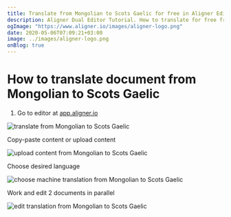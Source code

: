 ```yaml
---
title: Translate from Mongolian to Scots Gaelic for free in Aligner Editor
description: Aligner Dual Editor Tutorial. How to translate for free from Mongolian to Scots Gaelic. Aligner is multilingual document management platform. 
ogImage: "https://www.aligner.io/images/aligner-logo.png"
date: 2020-05-06T07:09:21+03:00
image: ../images/aligner-logo.png
onBlog: true
---
```


# How to translate document from Mongolian to Scots Gaelic

1. Go to editor at [app.aligner.io](https://app.aligner.io "Aligner App web page")

![translate from Mongolian to Scots Gaelic](../aligner-blank-editor.png "translate from Mongolian to Scots Gaelic")

Copy-paste content or upload content

![upload content from Mongolian to Scots Gaelic](../aligner-uploaded-document.png "upload content from Mongolian to Scots Gaelic")

Choose desired language

![choose machine translation from Mongolian to Scots Gaelic](../aligner-language-dropdown.png "choose machine translation from Mongolian to Scots Gaelic")

Work and edit 2 documents in parallel

![edit translation from Mongolian to Scots Gaelic](../aligner-double-sitded-editor.png "edit translation from Mongolian to Scots Gaelic")

